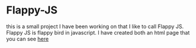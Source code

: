 # Flappy-JS
this is a small project I have been working on that I like to call Flappy JS. Flappy JS is flappy bird in javascript. I have created both an html page that you can see [here](jjneep.github.io/Flappy-JS/)
